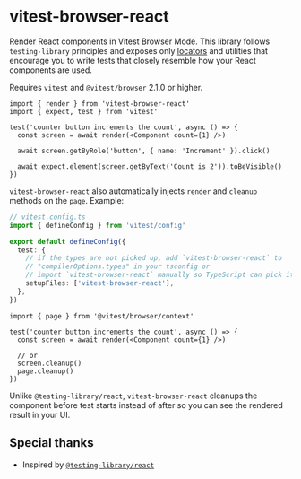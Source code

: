 # vitest-browser-react

Render React components in Vitest Browser Mode. This library follows `testing-library` principles and exposes only [locators](https://vitest.dev/guide/browser/locators) and utilities that encourage you to write tests that closely resemble how your React components are used.

Requires `vitest` and `@vitest/browser` 2.1.0 or higher.

```tsx
import { render } from 'vitest-browser-react'
import { expect, test } from 'vitest'

test('counter button increments the count', async () => {
  const screen = await render(<Component count={1} />)

  await screen.getByRole('button', { name: 'Increment' }).click()

  await expect.element(screen.getByText('Count is 2')).toBeVisible()
})
```

`vitest-browser-react` also automatically injects `render` and `cleanup` methods on the `page`. Example:

```ts
// vitest.config.ts
import { defineConfig } from 'vitest/config'

export default defineConfig({
  test: {
    // if the types are not picked up, add `vitest-browser-react` to
    // "compilerOptions.types" in your tsconfig or
    // import `vitest-browser-react` manually so TypeScript can pick it up
    setupFiles: ['vitest-browser-react'],
  },
})
```

```tsx
import { page } from '@vitest/browser/context'

test('counter button increments the count', async () => {
  const screen = await render(<Component count={1} />)

  // or
  screen.cleanup()
  page.cleanup()
})
```

Unlike `@testing-library/react`, `vitest-browser-react` cleanups the component before test starts instead of after so you can see the rendered result in your UI.

## Special thanks

- Inspired by [`@testing-library/react`](https://github.com/testing-library/react-testing-library)
